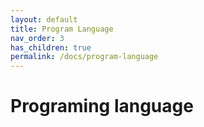 ```yaml
---
layout: default
title: Program Language
nav_order: 3
has_children: true
permalink: /docs/program-language
---
```


# Programing language